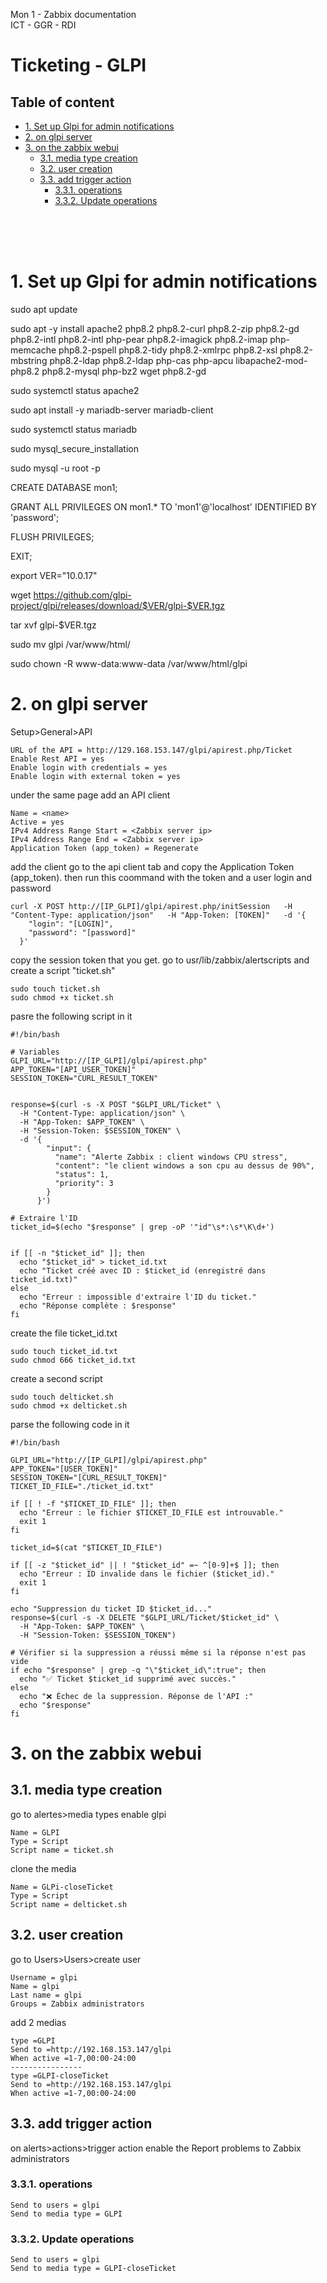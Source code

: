 Mon 1 - Zabbix documentation <br>
ICT - GGR - RDI

# Ticketing - GLPI

## Table of content
- [1. Set up Glpi for admin notifications](#1-set-up-glpi-for-admin-notifications)
- [2. on glpi server](#2-on-glpi-server)
- [3. on the zabbix webui](#3-on-the-zabbix-webui)
  - [3.1. media type creation](#31-media-type-creation)
  - [3.2. user creation](#32-user-creation)
  - [3.3. add trigger action](#33-add-trigger-action)
    - [3.3.1. operations](#331-operations)
    - [3.3.2. Update operations](#332-update-operations)

<br>
<br>
<br>

# 1. Set up Glpi for admin notifications

sudo apt update

sudo apt -y install apache2 php8.2 php8.2-curl php8.2-zip php8.2-gd php8.2-intl php8.2-intl php-pear php8.2-imagick php8.2-imap php-memcache php8.2-pspell php8.2-tidy php8.2-xmlrpc php8.2-xsl php8.2-mbstring php8.2-ldap php8.2-ldap php-cas php-apcu libapache2-mod-php8.2 php8.2-mysql php-bz2 wget php8.2-gd

sudo systemctl status apache2

sudo apt install -y mariadb-server mariadb-client

sudo systemctl status mariadb

sudo mysql_secure_installation

sudo mysql -u root -p

CREATE DATABASE mon1;

GRANT ALL PRIVILEGES ON mon1.* TO 'mon1'@'localhost' IDENTIFIED BY 'password';

FLUSH PRIVILEGES;

EXIT;

export VER="10.0.17"

wget https://github.com/glpi-project/glpi/releases/download/$VER/glpi-$VER.tgz

tar xvf glpi-$VER.tgz

sudo mv glpi /var/www/html/

sudo chown -R www-data:www-data /var/www/html/glpi

# 2. on glpi server
Setup>General>API
```
URL of the API = http://129.168.153.147/glpi/apirest.php/Ticket
Enable Rest API = yes
Enable login with credentials = yes
Enable login with external token = yes
```
under the same page add an API client
```
Name = <name>
Active = yes
IPv4 Address Range Start = <Zabbix server ip>
IPv4 Address Range End = <Zabbix server ip>
Application Token (app_token) = Regenerate
```
add the client
go to the api client tab and copy the Application Token (app_token).
then run this coommand with the token and a user login and password
```
curl -X POST http://[IP_GLPI]/glpi/apirest.php/initSession   -H "Content-Type: application/json"   -H "App-Token: [TOKEN]"   -d '{
    "login": "[LOGIN]",
    "password": "[password]"
  }'
```
copy the session token that you get.
go to usr/lib/zabbix/alertscripts and create a script "ticket.sh"
```
sudo touch ticket.sh
sudo chmod +x ticket.sh
```
pasre the following script in it
```
#!/bin/bash

# Variables
GLPI_URL="http://[IP_GLPI]/glpi/apirest.php"
APP_TOKEN="[API_USER_TOKEN]"
SESSION_TOKEN="CURL_RESULT_TOKEN"


response=$(curl -s -X POST "$GLPI_URL/Ticket" \
  -H "Content-Type: application/json" \
  -H "App-Token: $APP_TOKEN" \
  -H "Session-Token: $SESSION_TOKEN" \
  -d '{
        "input": {
          "name": "Alerte Zabbix : client windows CPU stress",
          "content": "le client windows a son cpu au dessus de 90%",
          "status": 1,
          "priority": 3
        }
      }')

# Extraire l'ID
ticket_id=$(echo "$response" | grep -oP '"id"\s*:\s*\K\d+')


if [[ -n "$ticket_id" ]]; then
  echo "$ticket_id" > ticket_id.txt
  echo "Ticket créé avec ID : $ticket_id (enregistré dans ticket_id.txt)"
else
  echo "Erreur : impossible d'extraire l'ID du ticket."
  echo "Réponse complète : $response"
fi
```
create the file ticket_id.txt
```
sudo touch ticket_id.txt
sudo chmod 666 ticket_id.txt
```
create a second script 
```
sudo touch delticket.sh
sudo chmod +x delticket.sh
```
parse the following code in it
```
#!/bin/bash

GLPI_URL="http://[IP_GLPI]/glpi/apirest.php"
APP_TOKEN="[USER_TOKEN]"
SESSION_TOKEN="[CURL_RESULT_TOKEN]"
TICKET_ID_FILE="./ticket_id.txt"

if [[ ! -f "$TICKET_ID_FILE" ]]; then
  echo "Erreur : le fichier $TICKET_ID_FILE est introuvable."
  exit 1
fi

ticket_id=$(cat "$TICKET_ID_FILE")

if [[ -z "$ticket_id" || ! "$ticket_id" =~ ^[0-9]+$ ]]; then
  echo "Erreur : ID invalide dans le fichier ($ticket_id)."
  exit 1
fi

echo "Suppression du ticket ID $ticket_id..."
response=$(curl -s -X DELETE "$GLPI_URL/Ticket/$ticket_id" \
  -H "App-Token: $APP_TOKEN" \
  -H "Session-Token: $SESSION_TOKEN")

# Vérifier si la suppression a réussi même si la réponse n'est pas vide
if echo "$response" | grep -q "\"$ticket_id\":true"; then
  echo "✅ Ticket $ticket_id supprimé avec succès."
else
  echo "❌ Échec de la suppression. Réponse de l'API :"
  echo "$response"
fi
```
# 3. on the zabbix webui
## 3.1. media type creation
go to alertes>media types
enable glpi
```
Name = GLPI
Type = Script
Script name = ticket.sh

```
clone the media
```
Name = GLPi-closeTicket
Type = Script
Script name = delticket.sh
```
## 3.2. user creation
go to Users>Users>create user
```
Username = glpi
Name = glpi
Last name = glpi
Groups = Zabbix administrators

```
add 2 medias
```
type =GLPI
Send to =http://192.168.153.147/glpi
When active =1-7,00:00-24:00
----------------
type =GLPI-closeTicket
Send to =http://192.168.153.147/glpi
When active =1-7,00:00-24:00
```
## 3.3. add trigger action
on alerts>actions>trigger action
enable the 	Report problems to Zabbix administrators
### 3.3.1. operations
```
Send to users = glpi
Send to media type = GLPI
```
### 3.3.2. Update operations
```
Send to users = glpi
Send to media type = GLPI-closeTicket
```
